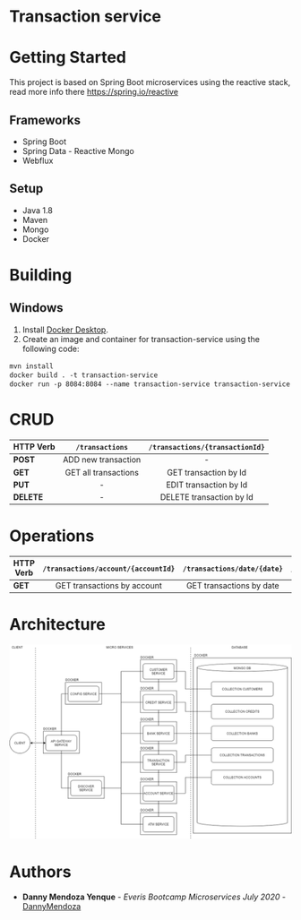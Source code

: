 Transaction service
======================
# Getting Started
This project is based on Spring Boot microservices using the reactive stack, read more info there https://spring.io/reactive

## Frameworks 
* Spring Boot
* Spring Data - Reactive Mongo
* Webflux

## Setup
* Java 1.8
* Maven
* Mongo
* Docker

# Building
## Windows
1. Install [Docker Desktop](https://www.docker.com/products/docker-desktop).
2. Create an image and container for transaction-service using the following code:
```
mvn install
docker build . -t transaction-service
docker run -p 8084:8084 --name transaction-service transaction-service
```
# CRUD

| HTTP Verb  |     `/transactions`  |      `/transactions/{transactionId}`      |   
| ---------- | :---------------: | :---------------: |
| **POST**| ADD new transaction | - |  
| **GET**| GET all transactions | GET transaction by Id |
| **PUT**| - | EDIT transaction by Id|  
| **DELETE**| - |DELETE transaction by Id|  


# Operations
| HTTP Verb  |     `/transactions/account/{accountId}`  |     `/transactions/date/{date}`  |     `/transactions/date/{initDate}/{finishDate}`  |     `/transactions/account/{accountId}`  |
| ---------- | :---------------: |:---------------: |:---------------: |:---------------: |
| **GET**| GET transactions by account |GET transactions by date |GET transactions by date range |GET commissions in date range |


# Architecture

![Architecture](https://raw.githubusercontent.com/dmendozy/config-service/master/files/arch.png)

# Authors

* **Danny Mendoza Yenque** - *Everis Bootcamp Microservices July 2020* - [DannyMendoza](https://github.com/dmendozy)
